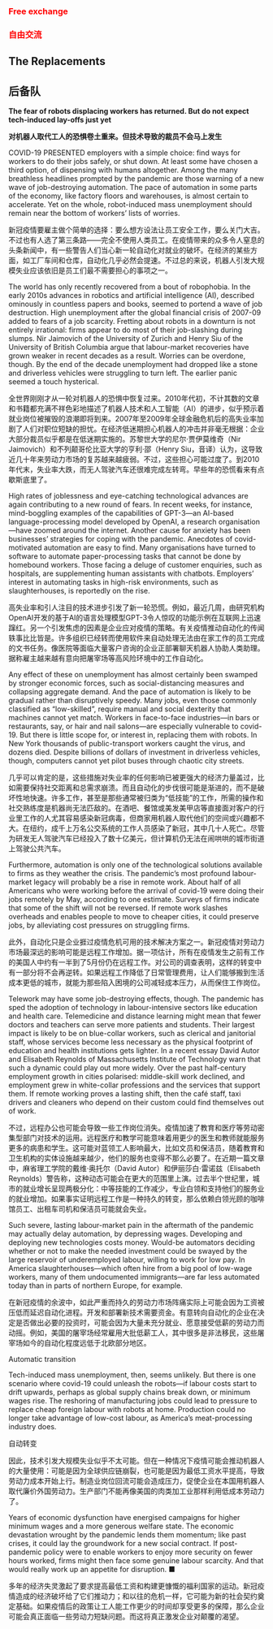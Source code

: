 ### <font color='red'>Free exchange</font>
### <font color='red'>自由交流</font>
## The Replacements 
## 后备队 
**The fear of robots displacing workers has returned. But do not expect tech-induced lay-offs just yet** 

**对机器人取代工人的恐惧卷土重来。但技术导致的裁员不会马上发生** 

COVID-19 PRESENTED employers with a simple choice: find ways for workers to do their jobs safely, or shut down. At least some have chosen a third option, of dispensing with humans altogether. Among the many breathless headlines prompted by the pandemic are those warning of a new wave of job-destroying automation. The pace of automation in some parts of the economy, like factory floors and warehouses, is almost certain to accelerate. Yet on the whole, robot-induced mass unemployment should remain near the bottom of workers’ lists of worries.

新冠疫情要雇主做个简单的选择：要么想方设法让员工安全工作，要么关门大吉。不过也有人选了第三条路——完全不使用人类员工。在疫情带来的众多令人窒息的头条新闻中，有一些警告人们当心新一轮自动化对就业的破坏。在经济的某些方面，如工厂车间和仓库，自动化几乎必然会提速。不过总的来说，机器人引发大规模失业应该依旧是员工们最不需要担心的事项之一。

The world has only recently recovered from a bout of robophobia. In the early 2010s advances in robotics and artificial intelligence (AI), described ominously in countless papers and books, seemed to portend a wave of job destruction. High unemployment after the global financial crisis of 2007-09 added to fears of a job scarcity. Fretting about robots in a downturn is not entirely irrational: firms appear to do most of their job-slashing during slumps. Nir Jaimovich of the University of Zurich and Henry Siu of the University of British Columbia argue that labour-market recoveries have grown weaker in recent decades as a result. Worries can be overdone, though. By the end of the decade unemployment had dropped like a stone and driverless vehicles were struggling to turn left. The earlier panic seemed a touch hysterical.

全世界刚刚才从一轮对机器人的恐惧中恢复过来。2010年代初，不计其数的文章和书籍都充满不祥色彩地描述了机器人技术和人工智能（AI）的进步，似乎预示着就业岗位被摧毁的浪潮即将到来。2007年至2009年全球金融危机后的高失业率加剧了人们对职位短缺的担忧。在经济低迷期担心机器人的冲击并非毫无根据：企业大部分裁员似乎都是在低迷期实施的。苏黎世大学的尼尔·贾伊莫维奇（Nir Jaimovich）和不列颠哥伦比亚大学的亨利·邵（Henry Siu，音译）认为，这导致近几十年来劳动力市场的复苏越来越疲弱。不过，这些担心可能过度了。到2010年代末，失业率大跌，而无人驾驶汽车还很难完成左转弯。早些年的恐慌看来有点歇斯底里了。

High rates of joblessness and eye-catching technological advances are again contributing to a new round of fears. In recent weeks, for instance, mind-boggling examples of the capabilities of GPT-3—an AI-based language-processing model developed by OpenAI, a research organisation—have zoomed around the internet. Another cause for anxiety has been businesses’ strategies for coping with the pandemic. Anecdotes of covid-motivated automation are easy to find. Many organisations have turned to software to automate paper-processing tasks that cannot be done by homebound workers. Those facing a deluge of customer enquiries, such as hospitals, are supplementing human assistants with chatbots. Employers’ interest in automating tasks in high-risk environments, such as slaughterhouses, is reportedly on the rise.

高失业率和引人注目的技术进步引发了新一轮恐慌。例如，最近几周，由研究机构OpenAI开发的基于AI的语言处理模型GPT-3令人惊叹的功能示例在互联网上迅速蹿红。另一个引发焦虑的因素是企业应对疫情的策略。有关疫情推动自动化的传闻轶事比比皆是。许多组织已经转而使用软件来自动处理无法由在家工作的员工完成的文书任务。像医院等面临大量客户咨询的企业正部署聊天机器人协助人类助理。据称雇主越来越有意向把屠宰场等高风险环境中的工作自动化。

Any effect of these on unemployment has almost certainly been swamped by stronger economic forces, such as social-distancing measures and collapsing aggregate demand. And the pace of automation is likely to be gradual rather than disruptively speedy. Many jobs, even those commonly classified as “low-skilled”, require manual and social dexterity that machines cannot yet match. Workers in face-to-face industries—in bars or restaurants, say, or hair and nail salons—are especially vulnerable to covid-19. But there is little scope for, or interest in, replacing them with robots. In New York thousands of public-transport workers caught the virus, and dozens died. Despite billions of dollars of investment in driverless vehicles, though, computers cannot yet pilot buses through chaotic city streets.

几乎可以肯定的是，这些措施对失业率的任何影响已被更强大的经济力量盖过，比如需要保持社交距离和总需求崩溃。而且自动化的步伐很可能是渐进的，而不是破坏性地快速。许多工作，甚至是那些通常被归类为“低技能”的工作，所需的操作和社交熟练度是机器尚无法匹敌的。在酒吧、餐馆或美发美甲店等直接面对客户的行业里工作的人尤其容易感染新冠病毒，但商家用机器人取代他们的空间或兴趣都不大。在纽约，成千上万名公交系统的工作人员感染了新冠，其中几十人死亡。尽管为研发无人驾驶汽车已经投入了数十亿美元，但计算机仍无法在闹哄哄的城市街道上驾驶公共汽车。

Furthermore, automation is only one of the technological solutions available to firms as they weather the crisis. The pandemic’s most profound labour-market legacy will probably be a rise in remote work. About half of all Americans who were working before the arrival of covid-19 were doing their jobs remotely by May, according to one estimate. Surveys of firms indicate that some of the shift will not be reversed. If remote work slashes overheads and enables people to move to cheaper cities, it could preserve jobs, by alleviating cost pressures on struggling firms.

此外，自动化只是企业捱过疫情危机可用的技术解决方案之一。新冠疫情对劳动力市场最深远的影响可能是远程工作增加。据一项估计，所有在疫情发生之前有工作的美国人中约有一半到了5月份仍在远程工作。对公司的调查表明，这样的转变中有一部分将不会再逆转。如果远程工作降低了日常管理费用，让人们能够搬到生活成本更低的城市，就能为那些陷入困境的公司减轻成本压力，从而保住工作岗位。

Telework may have some job-destroying effects, though. The pandemic has sped the adoption of technology in labour-intensive sectors like education and health care. Telemedicine and distance learning might mean that fewer doctors and teachers can serve more patients and students. Their largest impact is likely to be on blue-collar workers, such as clerical and janitorial staff, whose services become less necessary as the physical footprint of education and health institutions gets lighter. In a recent essay David Autor and Elisabeth Reynolds of Massachusetts Institute of Technology warn that such a dynamic could play out more widely. Over the past half-century employment growth in cities polarised: middle-skill work declined, and employment grew in white-collar professions and the services that support them. If remote working proves a lasting shift, then the café staff, taxi drivers and cleaners who depend on their custom could find themselves out of work.

不过，远程办公也可能会导致一些工作岗位消失。疫情加速了教育和医疗等劳动密集型部门对技术的运用。远程医疗和教学可能意味着用更少的医生和教师就能服务更多的病患和学生。这可能对蓝领工人影响最大，比如文员和保洁员，随着教育和卫生机构的实体设施越来越少，他们的服务也变得不那么必要了。在近期一篇文章中，麻省理工学院的戴维·奥托尔（David Autor）和伊丽莎白·雷诺兹（Elisabeth Reynolds）警告称，这种动态可能会在更大的范围里上演。过去半个世纪里，城市的就业增长呈现两极分化：中等技能的工作减少，专业白领和支持他们的服务业的就业增加。如果事实证明远程工作是一种持久的转变，那么依赖白领光顾的咖啡馆员工、出租车司机和保洁员可能就会失业。

Such severe, lasting labour-market pain in the aftermath of the pandemic may actually delay automation, by depressing wages. Developing and deploying new technologies costs money. Would-be automators deciding whether or not to make the needed investment could be swayed by the large reservoir of underemployed labour, willing to work for low pay. In America slaughterhouses—which often hire from a big pool of low-wage workers, many of them undocumented immigrants—are far less automated today than in parts of northern Europe, for example.

在新冠疫情的余波中，如此严重而持久的劳动力市场阵痛实际上可能会因为工资被压低而延迟自动化进程。开发和部署新技术需要资金。有意转向自动化的企业在决定是否做出必要的投资时，可能会因为大量未充分就业、愿意接受低薪的劳动力而动摇。例如，美国的屠宰场经常雇用大批低薪工人，其中很多是非法移民，这些屠宰场如今的自动化程度远低于北欧部分地区。

Automatic transition

Tech-induced mass unemployment, then, seems unlikely. But there is one scenario where covid-19 could unleash the robots—if labour costs start to drift upwards, perhaps as global supply chains break down, or minimum wages rise. The reshoring of manufacturing jobs could lead to pressure to replace cheap foreign labour with robots at home. Production could no longer take advantage of low-cost labour, as America’s meat-processing industry does.

自动转变

因此，技术引发大规模失业似乎不太可能。但在一种情况下疫情可能会推动机器人的大量使用：可能是因为全球供应链崩裂，也可能是因为最低工资水平提高，导致劳动力成本开始上行。制造业岗位回流可能会造成压力，促使企业在本国用机器人取代廉价外国劳动力。生产部门不能再像美国的肉类加工业那样利用低成本劳动力了。

Years of economic dysfunction have energised campaigns for higher minimum wages and a more generous welfare state. The economic devastation wrought by the pandemic lends them momentum; like past crises, it could lay the groundwork for a new social contract. If post-pandemic policy were to enable workers to enjoy more security on fewer hours worked, firms might then face some genuine labour scarcity. And that would really work up an appetite for disruption. ■

多年的经济失灵激起了要求提高最低工资和构建更慷慨的福利国家的运动。新冠疫情造成的经济破坏给了它们推动力；和以往的危机一样，它可能为新的社会契约奠定基础。如果疫情后的政策让工人能工作更少的时间却享受更多的保障，那么企业可能会真正面临一些劳动力短缺问题。而这将真正激发企业对颠覆的渴望。

